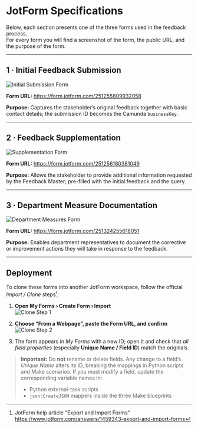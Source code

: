 # JotForm Specifications  

Below, each section presents one of the three forms used in the feedback process.  
For every form you will find a screenshot of the form, the public URL, and the purpose of the form.

---

## 1&nbsp;· Initial Feedback Submission  

![Initial Submission Form](Readme%20-%20Appendix/Pictures/Jotform_InitialSubmission.png)  

**Form URL:** <https://form.jotform.com/251255809932058>  

**Purpose:** Captures the stakeholder’s original feedback together with basic contact details; the submission ID becomes the Camunda `businessKey`.  

---

## 2&nbsp;· Feedback Supplementation  

![Supplementation Form](Readme%20-%20Appendix/Pictures/Jotform_Supplementation.png)  

**Form URL:** <https://form.jotform.com/251256180381049>  

**Purpose:** Allows the stakeholder to provide additional information requested by the Feedback Master; pre-filled with the initial feedback and the query.  

---

## 3&nbsp;· Department Measure Documentation  

![Department Measures Form](Readme%20-%20Appendix/Pictures/Jotform_DepartmentMeasures.png)  

**Form URL:** <https://form.jotform.com/251324255618051>  

**Purpose:** Enables department representatives to document the corrective or improvement actions they will take in response to the feedback.  

---

## Deployment  

To clone these forms into another JotForm workspace, follow the official *Import / Clone* steps[^1]:

1. **Open My Forms › Create Form › Import**  
   ![Clone Step 1](Readme%20-%20Appendix/Pictures/Jotform_CloneStep1.png)  

2. **Choose “From a Webpage”, paste the Form URL, and confirm**  
   ![Clone Step 2](Readme%20-%20Appendix/Pictures/Jotform_CloneStep2.png)  

3. The form appears in *My Forms* with a new ID; open it and check that *all field properties* (especially **Unique Name / Field ID**) match the originals.  

> **Important:** Do **not** rename or delete fields. Any change to a field’s *Unique Name* alters its ID, breaking the mappings in Python scripts and Make scenarios. If you must modify a field, update the corresponding variable names in:
> * Python external-task scripts  
> * `json:CreateJSON` mappers inside the three Make blueprints

[^1]: JotForm help article “Export and Import Forms” <https://www.jotform.com/answers/1459343-export-and-import-forms>
